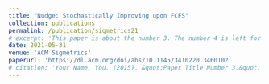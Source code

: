 ```yaml
---
title: "Nudge: Stochastically Improving upon FCFS"
collection: publications
permalink: /publication/sigmetrics21
# excerpt: 'This paper is about the number 3. The number 4 is left for future work.'
date: 2021-05-31
venue: 'ACM Sigmetrics'
paperurl: 'https://dl.acm.org/doi/abs/10.1145/3410220.3460102'
# citation: 'Your Name, You. (2015). &quot;Paper Title Number 3.&quot; <i>Journal 1</i>. 1(3).'
---
```

